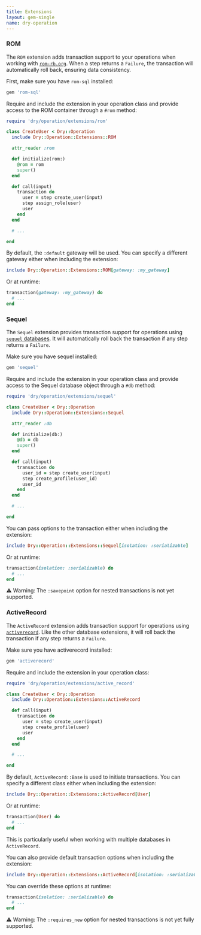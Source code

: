 ```yaml
---
title: Extensions
layout: gem-single
name: dry-operation
---
```


### ROM

The `ROM` extension adds transaction support to your operations when working with [`rom-rb.org`](https://rom-rb.org). When a step returns a `Failure`, the transaction will automatically roll back, ensuring data consistency.

First, make sure you have `rom-sql` installed:

```ruby
gem 'rom-sql'
```

Require and include the extension in your operation class and provide access to the ROM container through a `#rom` method:

```ruby
require 'dry/operation/extensions/rom'

class CreateUser < Dry::Operation
  include Dry::Operation::Extensions::ROM

  attr_reader :rom

  def initialize(rom:)
    @rom = rom
    super()
  end

  def call(input)
    transaction do
      user = step create_user(input)
      step assign_role(user)
      user
    end
  end

  # ...

end
```

By default, the `:default` gateway will be used. You can specify a different gateway either when including the extension:

```ruby
include Dry::Operation::Extensions::ROM[gateway: :my_gateway]
```

Or at runtime:

```ruby
transaction(gateway: :my_gateway) do
  # ...
end
```

### Sequel

The `Sequel` extension provides transaction support for operations using [`sequel` databases](http://sequel.jeremyevans.net). It will automatically roll back the transaction if any step returns a `Failure`.

Make sure you have sequel installed:

```ruby
gem 'sequel'
```

Require and include the extension in your operation class and provide access to the Sequel database object through a `#db` method:

```ruby
require 'dry/operation/extensions/sequel'

class CreateUser < Dry::Operation
  include Dry::Operation::Extensions::Sequel

  attr_reader :db

  def initialize(db:)
    @db = db
    super()
  end

  def call(input)
    transaction do
      user_id = step create_user(input)
      step create_profile(user_id)
      user_id
    end
  end

  # ...

end
```

You can pass options to the transaction either when including the extension:

```ruby
include Dry::Operation::Extensions::Sequel[isolation: :serializable]
```

Or at runtime:

```ruby
transaction(isolation: :serializable) do
  # ...
end
```

⚠️  Warning: The `:savepoint` option for nested transactions is not yet supported.

### ActiveRecord

The `ActiveRecord` extension adds transaction support for operations using [`activerecord`](https://api.rubyonrails.org/classes/ActiveRecord). Like the other database extensions, it will roll back the transaction if any step returns a `Failure`.

Make sure you have activerecord installed:

```ruby
gem 'activerecord'
```

Require and include the extension in your operation class:

```ruby
require 'dry/operation/extensions/active_record'

class CreateUser < Dry::Operation
  include Dry::Operation::Extensions::ActiveRecord

  def call(input)
    transaction do
      user = step create_user(input)
      step create_profile(user)
      user
    end
  end

  # ...

end
```

By default, `ActiveRecord::Base` is used to initiate transactions. You can specify a different class either when including the extension:

```ruby
include Dry::Operation::Extensions::ActiveRecord[User]
```

Or at runtime:

```ruby
transaction(User) do
  # ...
end
```

This is particularly useful when working with multiple databases in `ActiveRecord`.

You can also provide default transaction options when including the extension:

```ruby
include Dry::Operation::Extensions::ActiveRecord[isolation: :serializable]
```

You can override these options at runtime:

```ruby
transaction(isolation: :serializable) do
  # ...
end
```

⚠️  Warning: The `:requires_new` option for nested transactions is not yet fully supported.
